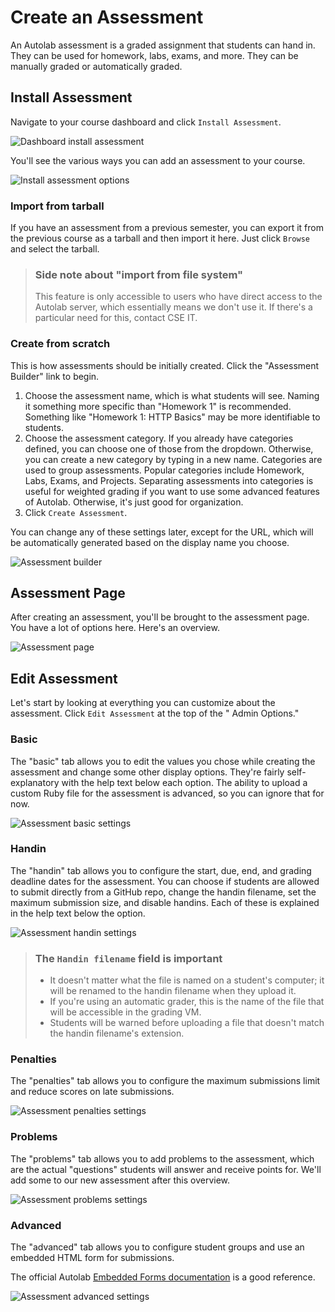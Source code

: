 # Create an Assessment

An Autolab assessment is a graded assignment that students can hand in. They can be used for homework, labs, exams, and
more. They can be manually graded or automatically graded.

## Install Assessment

Navigate to your course dashboard and click `Install Assessment`.

![Dashboard install assessment](screenshots/dashboard_install_assessment.png)

You'll see the various ways you can add an assessment to your course.

![Install assessment options](screenshots/install_assessment_options.png)

### Import from tarball

If you have an assessment from a previous semester, you can export it from the previous course as a tarball and then
import it here. Just click `Browse` and select the tarball.

> ### Side note about "import from file system"
> This feature is only accessible to users who have direct access to the Autolab server, which essentially means we
> don't use it. If there's a particular need for this, contact CSE IT.

### Create from scratch

This is how assessments should be initially created. Click the "Assessment Builder" link to begin.

1. Choose the assessment name, which is what students will see. Naming it something more specific than "Homework 1" is
   recommended. Something like "Homework 1: HTTP Basics" may be more identifiable to students.
2. Choose the assessment category. If you already have categories defined, you can choose one of those from the
   dropdown. Otherwise, you can create a new category by typing in a new name. Categories are used to group assessments.
   Popular categories include Homework, Labs, Exams, and Projects. Separating assessments into categories is useful for
   weighted grading if you want to use some advanced features of Autolab. Otherwise, it's just good for organization.
3. Click `Create Assessment`.

You can change any of these settings later, except for the URL, which will be automatically generated based on the
display name you choose.

![Assessment builder](screenshots/assessment_builder.png)

## Assessment Page

After creating an assessment, you'll be brought to the assessment page. You have a lot of options here. Here's an
overview.

![Assessment page](screenshots/assessment_page.png)

## Edit Assessment

Let's start by looking at everything you can customize about the assessment. Click `Edit Assessment` at the top of the "
Admin Options."

### Basic

The "basic" tab allows you to edit the values you chose while creating the assessment and change some other display
options. They're fairly self-explanatory with the help text below each option. The ability to upload a custom Ruby
file for the assessment is advanced, so you can ignore that for now.

![Assessment basic settings](screenshots/assessment_basic_settings.png)

### Handin

The "handin" tab allows you to configure the start, due, end, and grading deadline dates for the assessment. You can
choose if students are allowed to submit directly from a GitHub repo, change the handin filename, set the maximum
submission size, and disable handins. Each of these is explained in the help text below the option.

![Assessment handin settings](screenshots/assessment_handin_settings.png)

> ### The `Handin filename` field is important
> * It doesn't matter what the file is named on a student's computer; it will be renamed to the handin filename when
    they upload it.
> * If you're using an automatic grader, this is the name of the file that will be accessible in the grading VM.
> * Students will be warned before uploading a file that doesn't match the handin filename's extension.

### Penalties

The "penalties" tab allows you to configure the maximum submissions limit and reduce scores on late submissions.

![Assessment penalties settings](screenshots/assessment_penalties_settings.png)

### Problems

The "problems" tab allows you to add problems to the assessment, which are the actual "questions" students will answer
and receive points for. We'll add some to our new assessment after this overview.

![Assessment problems settings](screenshots/assessment_problems_settings.png)

### Advanced

The "advanced" tab allows you to configure student groups and use an embedded HTML form for submissions.

The official Autolab [Embedded Forms documentation](https://docs.autolabproject.com/features/embedded-forms/) is a good
reference.

![Assessment advanced settings](screenshots/assessment_advanaced_settings.png)